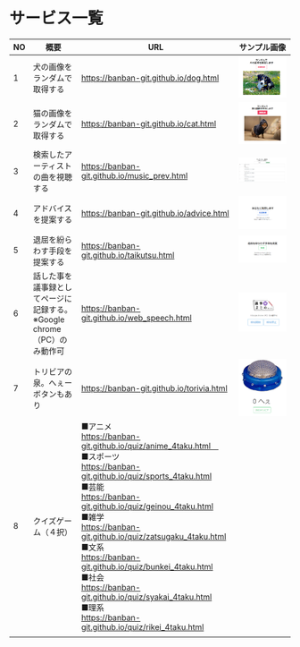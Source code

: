 # サービス一覧


|  NO  |  概要  |  URL  |  サンプル画像  |
| ---- | ---- | ---- | ---- |
|  1  |  犬の画像をランダムで取得する  |  https://banban-git.github.io/dog.html |  <img src="img/dog.png">  |
|  2  |  猫の画像をランダムで取得する  |  https://banban-git.github.io/cat.html  |  <img src="img/cat.png">  |
|  3  |  検索したアーティストの曲を視聴する  |  https://banban-git.github.io/music_prev.html  |  <img src="img/music.png">  |
|  4  |  アドバイスを提案する  |  https://banban-git.github.io/advice.html  |  <img src="img/advice.png">  |
|  5  |  退屈を紛らわす手段を提案する  |  https://banban-git.github.io/taikutsu.html  |  <img src="img/taikutsu.png">  |
|  6  |  話した事を議事録としてページに記録する。<br> ※Google chrome（PC）のみ動作可 |  https://banban-git.github.io/web_speech.html  |  <img src="img/speech.png">  |
|  7  |  トリビアの泉。へぇーボタンもあり |  https://banban-git.github.io/torivia.html  |  <img src="img/hee2.png">  |
|  8  |  クイズゲーム（４択） |  ■アニメ <br> https://banban-git.github.io/quiz/anime_4taku.html　<br> ■スポーツ<br> https://banban-git.github.io/quiz/sports_4taku.html<br>■芸能<br>https://banban-git.github.io/quiz/geinou_4taku.html<br>■雑学<br>https://banban-git.github.io/quiz/zatsugaku_4taku.html<br>■文系<br>https://banban-git.github.io/quiz/bunkei_4taku.html<br>■社会<br>https://banban-git.github.io/quiz/syakai_4taku.html<br>■理系<br>https://banban-git.github.io/quiz/rikei_4taku.html
 |    |